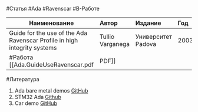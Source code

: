 #Статья #Ada #Ravenscar #В-Работе 

| Наименование | Автор | Издание | Год | Ресурс |
|------|:---------|:-----------|:---------|:----------|
|Guide for the use of the Ada Ravenscar Profile in high integrity systems|Tullio Varganega|Университет Padova| 2003 |[[?]]|
#Работа [[Ada.GuideUseRavenscar.pdf|PDF]]

#Литература 
1. Ada bare metal demos [GitHub](https://github.com/lambourg/Ada_Bare_Metal_Demos)
2. STM32 Ada [Github](https://github.com/telrob/stm32-ada.git)
3. Car demo [GitHub](https://github.com/AdaCore/RC_Car_Demo.git)

